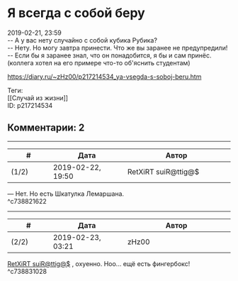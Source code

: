 Я всегда с собой беру
=====================

  
2019-02-21, 23:59  
 -- А у вас нету случайно с собой кубика Рубика?   
 -- Нету. Но могу завтра принести. Что же вы заранее не предупредили!   
 -- Если бы я заранее знал, что он понадобится, я бы и сам принёс.   
 (коллега хотел на его примере что-то об'яснить студентам)   
  
<https://diary.ru/~zHz00/p217214534_ya-vsegda-s-soboj-beru.htm>  
  
Теги:  
[[Случай из жизни]]  
ID: p217214534  


Комментарии: 2
--------------

  


---



|         #         |              Дата              |                     Автор                     |           ID           |
| --- | --- | --- | --- |
| (1/2) | 2019-02-22, 19:50 | RetXiRT suiR@ttig@$ | c738821622 |

  
  — Нет. Но есть Шкатулка Лемаршана.    
 ^c738821622

---



|         #         |              Дата              |                     Автор                     |           ID           |
| --- | --- | --- | --- |
| (2/2) | 2019-02-23, 03:21 | zHz00 | c738831028 |

  
  [RetXiRT suiR@ttig@$](http://Hellspawn.diary.ru "Fission Chips")  , охуенно. Ноо... ещё есть фингербокс!   
 ^c738831028